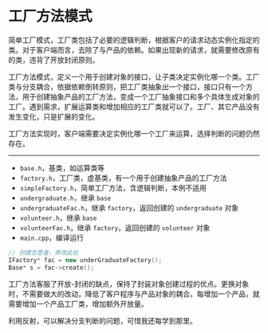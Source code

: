 # 工厂方法模式

简单工厂模式，工厂类包括了必要的逻辑判断，根据客户的请求动态实例化指定的类。对于客户端而言，去除了与产品的依赖。如果出现新的请求，就需要修改原有的类，违背了开放封闭原则。

工厂方法模式，定义一个用于创建对象的接口，让子类决定实例化哪一个类。工厂类与分支耦合，依据依赖倒转原则，把工厂类抽象出一个接口，接口只有一个方法，用于创建抽象产品的工厂方法，变成一个工厂抽象接口和多个具体生成对象的工厂。遇到需求，扩展运算类和增加相应的工厂类就可以了。工厂、其它产品没有发生变化，只是扩展的变化。

工厂方法实现时，客户端需要决定实例化哪一个工厂来运算，选择判断的问题仍然存在。

---

- `base.h`，基类，如运算类等
- `factory.h`，工厂类，虚基类，有一个用于创建抽象产品的工厂方法
- `simpleFactory.h`，简单工厂方法，含逻辑判断，本例不适用
- `undergraduate.h`，继承 `base`
- `undergraduateFac.h`，继承 `factory`，返回创建的 `undergraduate` 对象
- `volunteer.h`，继承 `base`
- `volunteerFac.h`，继承 `factory`，返回创建的 `volunteer` 对象
- `main.cpp`，编译运行

```cpp
// 创建志愿者，修改此处
IFactory* fac = new underGraduateFactory();
Base* s = fac->create();
```

工厂方法客服了开放-封闭的缺点，保持了封装对象创建过程的优点。更换对象时，不需要做大的改动，降低了客户程序与产品对象的耦合。每增加一个产品，就需要增加一个产品工厂类，增加额外开放量。

利用反射，可以解决分支判断的问题，可惜我还每学到那里。